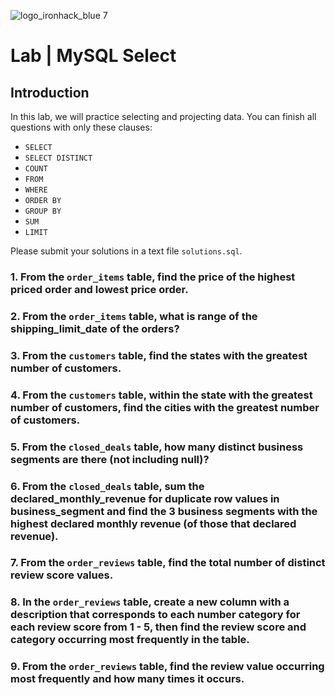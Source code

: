 ![logo_ironhack_blue 7](https://user-images.githubusercontent.com/23629340/40541063-a07a0a8a-601a-11e8-91b5-2f13e4e6b441.png)
# Lab | MySQL Select

## Introduction

 In this lab, we will practice selecting and projecting data. You can finish all questions with only these clauses:
- `SELECT`
- `SELECT DISTINCT`
- `COUNT`
- `FROM`
- `WHERE`
- `ORDER BY`
- `GROUP BY`
- `SUM`
- `LIMIT`

Please submit your solutions in a text file `solutions.sql`.

### 1. From the `order_items` table, find the price of the highest priced order and lowest price order.



### 2. From the `order_items` table, what is range of the shipping_limit_date of the orders?



### 3. From the `customers` table, find the states with the greatest number of customers.



### 4. From the `customers` table, within the state with the greatest number of customers, find the cities with the greatest number of customers.



### 5. From the `closed_deals` table, how many distinct business segments are there (not including null)?



### 6. From the `closed_deals` table, sum the declared_monthly_revenue for duplicate row values in business_segment and find the 3 business segments with the highest declared monthly revenue (of those that declared revenue).


### 7. From the `order_reviews` table, find the total number of distinct review score values.



### 8. In the `order_reviews` table, create a new column with a description that corresponds to each number category for each review score from 1 - 5, then find the review score and category occurring most frequently in the table.


### 9. From the `order_reviews` table, find the review value occurring most frequently and how many times it occurs.

